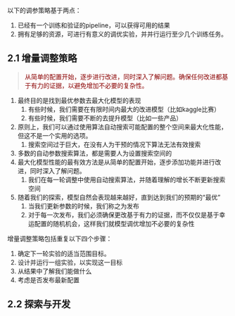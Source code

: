 以下的调参策略基于两点：

1. 已经有一个训练和验证的pipeline，可以获得可用的结果
2. 拥有足够的资源，可进行有意义的调优实验，并并行运行至少几个训练任务。

## 2.1 增量调整策略

> <font color=darkred>从简单的配置开始，逐步进行改进，同时深入了解问题。确保任何改进都基于有力的证据，以避免增加不必要的复杂性。</font>

1. 最终目的是找到最优参数去最大化模型的表现
    1. 有些时候，我们需要在有限时间内最大的改进模型（比如kaggle比赛）
    2. 有些时候，我们需要不断的去提升模型（比如一些产品）
2. 原则上，我们可以通过使用算法自动搜索可能配置的整个空间来最大化性能，但这不是一个实用的选项。 
    1. 搜索空间过于巨大，在没有人为干预的情况下算法无法有效搜索
3. 多数的自动参数搜索算法，都是需要人为设置搜索空间的 
4. 最大化模型性能的最有效方法是从简单的配置开始，逐步添加功能并进行改进，同时深入了解问题。
    1. 我们在每一轮调整中使用自动搜索算法，并随着理解的增长不断更新搜索空间
5. 随着我们的探索，模型自然会表现越来越好，直到达到我们的预期的“最优”
    1. 当我们更新参数的时候，我们称之为发布
    2. 对于每一次发布，我们必须确保更改基于有力的证据，而不仅仅是基于幸运配置的随机机会，这样我们就模型调优增加不必要的复杂性

增量调整策略包括重复以下四个步骤：

1. 确定下一轮实验的适当范围目标。
2. 设计并运行一组实验，以实现这一目标
3. 从结果中了解我们能做什么
4. 考虑是否发布最新配置

## 2.2 探索与开发
